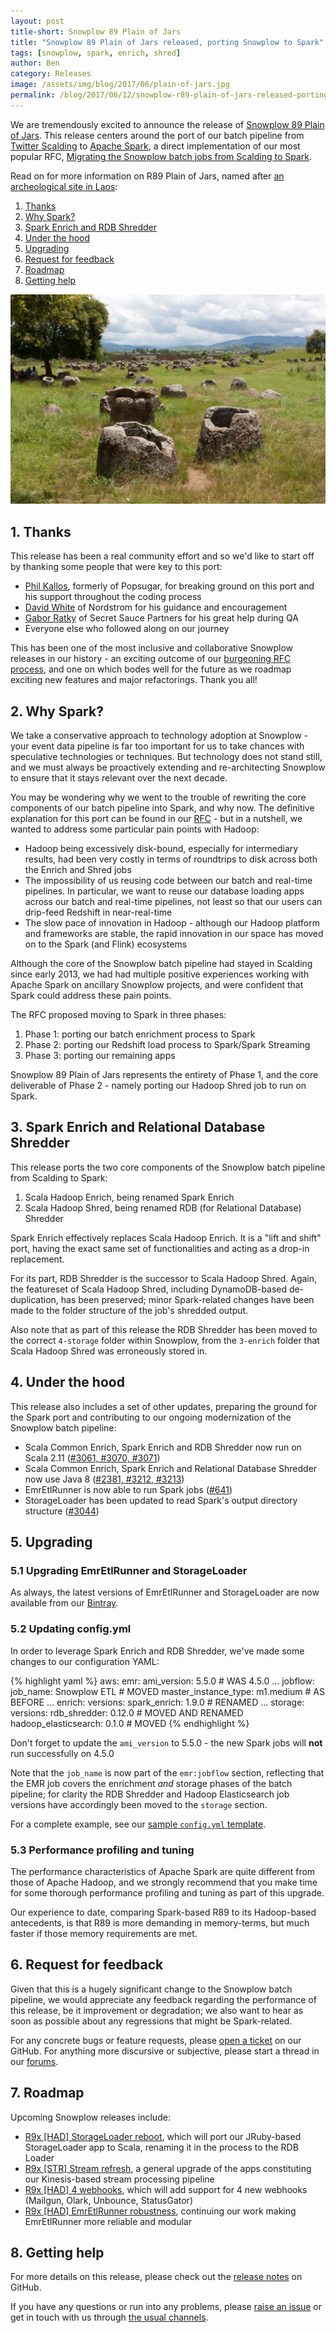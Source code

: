 ```yaml
---
layout: post
title-short: Snowplow 89 Plain of Jars
title: "Snowplow 89 Plain of Jars released, porting Snowplow to Spark"
tags: [snowplow, spark, enrich, shred]
author: Ben
category: Releases
image: /assets/img/blog/2017/06/plain-of-jars.jpg
permalink: /blog/2017/06/12/snowplow-r89-plain-of-jars-released-porting-snowplow-to-spark/
---
```


We are tremendously excited to announce the release of [Snowplow 89 Plain of Jars][snowplow-release]. This release centers around the port of our batch pipeline from [Twitter Scalding][scalding] to [Apache Spark][spark], a direct implementation of our most popular RFC, [Migrating the Snowplow batch jobs from Scalding to Spark][rfc].

Read on for more information on R89 Plain of Jars, named after [an archeological site in Laos][plain-of-jars]:

1. [Thanks](#thanks)
2. [Why Spark?](#why-spark)
3. [Spark Enrich and RDB Shredder](#jobs)
4. [Under the hood](#under-the-hood)
5. [Upgrading](#upgrading)
6. [Request for feedback](#feedback)
7. [Roadmap](#roadmap)
8. [Getting help](#help)

![plain-of-jars][plain-of-jars-img]

<!--more-->

<h2 id="thanks">1. Thanks</h2>

This release has been a real community effort and so we'd like to start off by thanking some people that were key to this port:

* [Phil Kallos][pkallos], formerly of Popsugar, for breaking ground on this port and his support throughout the coding process
* [David White][13scoobie] of Nordstrom for his guidance and encouragement
* [Gabor Ratky][rgabo] of Secret Sauce Partners for his great help during QA
* Everyone else who followed along on our journey

This has been one of the most inclusive and collaborative Snowplow releases in our history - an exciting outcome of our [burgeoning RFC process][rfcs], and one on which bodes well for the future as we roadmap exciting new features and major refactorings. Thank you all!

<h2 id="why-spark">2. Why Spark?</h2>

We take a conservative approach to technology adoption at Snowplow - your event data pipeline is far too important for us to take chances with speculative technologies or techniques. But technology does not stand still, and we must always be proactively extending and re-architecting Snowplow to ensure that it stays relevant over the next decade.

You may be wondering why we went to the trouble of rewriting the core components of our batch pipeline into Spark, and why now. The definitive explanation for this port can be found in our [RFC][rfc] - but in a nutshell, we wanted to address some particular pain points with Hadoop:

* Hadoop being excessively disk-bound, especially for intermediary results, had been very costly in terms of roundtrips to disk across both the Enrich and Shred jobs
* The impossibility of us reusing code between our batch and real-time pipelines. In particular, we want to reuse our database loading apps across our batch and real-time pipelines, not least so that our users can drip-feed Redshift in near-real-time
* The slow pace of innovation in Hadoop - although our Hadoop platform and frameworks are stable, the rapid innovation in our space has moved on to the Spark (and Flink) ecosystems

Although the core of the Snowplow batch pipeline had stayed in Scalding since early 2013, we had had multiple positive experiences working with Apache Spark on ancillary Snowplow projects, and were confident that Spark could address these pain points.

The RFC proposed moving to Spark in three phases:

1. Phase 1: porting our batch enrichment process to Spark
2. Phase 2: porting our Redshift load process to Spark/Spark Streaming
3. Phase 3: porting our remaining apps  

Snowplow 89 Plain of Jars represents the entirety of Phase 1, and the core deliverable of Phase 2 - namely porting our Hadoop Shred job to run on Spark.

<h2 id="jobs">3. Spark Enrich and Relational Database Shredder</h2>

This release ports the two core components of the Snowplow batch pipeline from Scalding to Spark:

1. Scala Hadoop Enrich, being renamed Spark Enrich
2. Scala Hadoop Shred, being renamed RDB (for Relational Database) Shredder

Spark Enrich effectively replaces Scala Hadoop Enrich. It is a "lift and shift" port, having the exact same set of functionalities and acting as a drop-in replacement.

For its part, RDB Shredder is the successor to Scala Hadoop Shred. Again, the featureset of Scala Hadoop Shred, including DynamoDB-based de-duplication, has been preserved; minor Spark-related changes have been made to the folder structure of the job's shredded output.

Also note that as part of this release the RDB Shredder has been moved to the correct `4-storage` folder within Snowplow, from the `3-enrich` folder that Scala Hadoop Shred was erroneously stored in.

<h2 id="under-the-hood">4. Under the hood</h2>

This release also includes a set of other updates, preparing the ground for the Spark port and contributing to our ongoing modernization of the Snowplow batch pipeline:

* Scala Common Enrich, Spark Enrich and RDB Shredder now run on Scala 2.11 ([#3061, #3070, #3071][scala211-issues])
* Scala Common Enrich, Spark Enrich and Relational Database Shredder now use Java 8 ([#2381, #3212, #3213][java8-issues])
* EmrEtlRunner is now able to run Spark jobs ([#641][641])
* StorageLoader has been updated to read Spark's output directory structure ([#3044][3044])

<h2 id="upgrading">5. Upgrading</h2>

<h3 id="upgrading-binaries">5.1 Upgrading EmrEtlRunner and StorageLoader</h3>

As always, the latest versions of EmrEtlRunner and StorageLoader are now available from our [Bintray][app-dl].

<h3 id="upgrading-config.yml">5.2 Updating config.yml</h3>

In order to leverage Spark Enrich and RDB Shredder, we've made some changes to our configuration YAML:

{% highlight yaml %}
aws:
  emr:
    ami_version: 5.5.0                # WAS 4.5.0
    ...
    jobflow:
      job_name: Snowplow ETL          # MOVED
      master_instance_type: m1.medium # AS BEFORE
      ...
enrich:
  versions:
    spark_enrich: 1.9.0               # RENAMED
    ...
storage:
  versions:
    rdb_shredder: 0.12.0              # MOVED AND RENAMED
    hadoop_elasticsearch: 0.1.0       # MOVED
{% endhighlight %}

Don't forget to update the `ami_version` to 5.5.0 - the new Spark jobs will **not** run successfully on 4.5.0

Note that the `job_name` is now part of the `emr:jobflow` section, reflecting that the EMR job covers the enrichment *and* storage phases of the batch pipeline; for clarity the RDB Shredder and Hadoop Elasticsearch job versions have accordingly been moved to the `storage` section.

For a complete example, see our [sample `config.yml` template][config-yml].

<h3 id="performance-tuning">5.3 Performance profiling and tuning</h3>

The performance characteristics of Apache Spark are quite different from those of Apache Hadoop, and we strongly recommend that you make time for some thorough performance profiling and tuning as part of this upgrade.

Our experience to date, comparing Spark-based R89 to its Hadoop-based antecedents, is that R89 is more demanding in memory-terms, but much faster if those memory requirements are met.

<h2 id="feedback">6. Request for feedback</h2>

Given that this is a hugely significant change to the Snowplow batch pipeline, we would appreciate any feedback regarding the performance of this release, be it improvement or degradation; we also want to hear as soon as possible about any regressions that might be Spark-related.

For any concrete bugs or feature requests, please [open a ticket][issues] on our GitHub. For anything more discursive or subjective, please start a thread in our [forums][discourse].

<h2 id="roadmap">7. Roadmap</h2>

Upcoming Snowplow releases include:

* [R9x [HAD] StorageLoader reboot][r9x-sr-reboot], which will port our JRuby-based StorageLoader app to Scala, renaming it in the process to the RDB Loader
* [R9x [STR] Stream refresh][r9x-str], a general upgrade of the apps constituting our Kinesis-based stream processing pipeline
* [R9x [HAD] 4 webhooks][r9x-webhooks], which will add support for 4 new webhooks (Mailgun, Olark, Unbounce, StatusGator)
* [R9x [HAD] EmrEtlRunner robustness][r9x-eer], continuing our work making EmrEtlRunner more reliable and modular

<h2 id="help">8. Getting help</h2>

For more details on this release, please check out the [release notes][snowplow-release] on GitHub.

If you have any questions or run into any problems, please [raise an issue][issues] or get in touch with us through [the usual channels][talk-to-us].

[plain-of-jars]: https://en.wikipedia.org/wiki/Plain_of_Jars
[plain-of-jars-img]: /assets/img/blog/2017/06/plain-of-jars.jpg

[snowplow-release]: https://github.com/snowplow/snowplow/releases/r89-plain-of-jars

[pkallos]: https://github.com/pkallos
[13scoobie]: https://github.com/13scoobie
[rgabo]: https://github.com/rgabo

[rfcs]: http://discourse.snowplowanalytics.com/c/roadmap/rfcs
[rfc]: http://discourse.snowplowanalytics.com/t/migrating-the-snowplow-batch-jobs-from-scalding-to-spark/492
[scalding]: https://github.com/twitter/scalding
[spark]: http://spark.apache.org

[scala211-issues]: https://github.com/snowplow/snowplow/issues?utf8=✓&q=is%3aissue%20is%3aclosed%203061%20|%203070%20|%203071
[java8-issues]: https://github.com/snowplow/snowplow/issues?utf8=✓&q=is%3aissue%20is%3aclosed%202381%20|%203212%20|%203213
[641]: https://github.com/snowplow/snowplow/issues/641
[3044]: https://github.com/snowplow/snowplow/issues/3044

[app-dl]: http://dl.bintray.com/snowplow/snowplow-generic/snowplow_emr_r89_plain_of_jars.zip
[config-yml]: https://github.com/snowplow/snowplow/blob/master/3-enrich/emr-etl-runner/config/config.yml.sample

[discourse]: http://discourse.snowplowanalytics.com/

[r9x-sr-reboot]: https://github.com/snowplow/snowplow/milestone/121
[r9x-webhooks]: https://github.com/snowplow/snowplow/milestone/129
[r9x-eer]: https://github.com/snowplow/snowplow/milestone/141
[r9x-str]: https://github.com/snowplow/snowplow/milestone/135

[issues]: https://github.com/snowplow/snowplow/issues/new
[talk-to-us]: https://github.com/snowplow/snowplow/wiki/Talk-to-us
